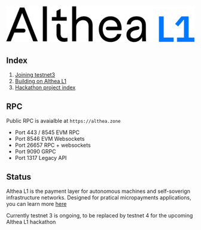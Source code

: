 # ![Althea](./assets/AltheaL1-logo.svg)

## Index

1. [Joining testnet3](/docs/testnet-3-launch.md)
2. [Building on Althea L1](/development/index.md)
3. [Hackathon project index](/docs/hackathon-projects/index.md)

## RPC

Public RPC is avaialble at `https://althea.zone`

* Port 443 / 8545 EVM RPC
* Port 8546 EVM Websockets
* Port 26657 RPC + websockets
* Port 9090 GRPC
* Port 1317 Legacy API

## Status

Althea L1 is the payment layer for autonomous machines and self-soverign infrastructure networks. Designed for pratical micropayments applications, you can learn more [here](https://althea.net)

Currently testnet 3 is ongoing, to be replaced by testnet 4 for the upcoming Althea L1 hackathon 